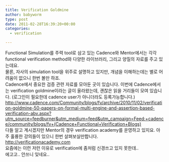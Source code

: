 ```yaml
---
title: Verification Goldmine
author: babyworm
type: post
date: 2011-02-28T16:39:20+00:00
categories:
  - verification

---
```

<div id="__KO_DIC_LAYER__" style="padding-top: 0px; padding-right: 0px; padding-bottom: 0px; padding-left: 0px; position: fixed; z-index: 999999999; overflow-x: hidden; overflow-y: hidden; border-top-width: 2px; border-right-width: 2px; border-bottom-width: 2px; border-left-width: 2px; border-top-style: solid; border-right-style: solid; border-bottom-style: solid; border-left-style: solid; border-top-color: rgb(51, 51, 119); border-right-color: rgb(51, 51, 119); border-bottom-color: rgb(51, 51, 119); border-left-color: rgb(51, 51, 119); display: none; ">
</div>

<div>
  Functional Simulation를 주력 tool로 삼고 있는 Cadence와 Mentor에서는 각각 functional verification method와 다양한 라이브러리, 그리고 양질의 자료를 주고 있는데요.
</div>

<div>
</div>

<div>
  물론, 자사의 simulation tool을 위주로 설명하고 있지만, 개념을 이해하는데는 별로 어려움이 없으니 한번 볼만 하죠.&nbsp;
</div>

<div>
</div>

<div>
  Cadence에서 중요한 검증 관련 자료를 모아둔 곳이 있습니다. 이번에 Cadence에서는 verification goldmine이라는 글이 올라왔는데, 괜찮은 읽을 거리들이 모여 있습니다. (로그인이 필요한데 cadence user가 아니더라도 등록가능합니다.)
</div>

<div>
</div>

<div>
  <a href="http://www.cadence.com/Community/blogs/fv/archive/2010/11/02/verification-goldmine-50-papers-on-formal-multi-engine-and-assertion-based-verification-abv.aspx?utm_source=feedburner&utm_medium=feed&utm_campaign=Feed:+cadence/community/blogs/fv+(Cadence+Functional+Verification+Blogs)">http://www.cadence.com/Community/blogs/fv/archive/2010/11/02/verification-goldmine-50-papers-on-formal-multi-engine-and-assertion-based-verification-abv.aspx?utm_source=feedburner&utm_medium=feed&utm_campaign=Feed:+cadence/community/blogs/fv+(Cadence+Functional+Verification+Blogs)</a>
</div>

<div>
</div>

<div>
  다들 알고 계시겠지만 Mentor의 경우 verification academy를 운영하고 있지요. 아주 훌륭한 강의들이 있으니 한번 살펴보실만합니다.&nbsp;
</div>

<div>
</div>

<div>
  <a href="http://verificationacademy.com/">http://verificationacademy.com</a>
</div>

<div>
</div>

<div>
  요즘에는 이런 저런 이유로 verification에 좀처럼 신경쓰고 있지 못한데..&nbsp;
</div>

<div>
  에고고.. 안쓰니 잊네요..&nbsp;
</div>